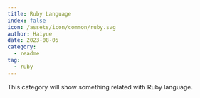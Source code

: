 ```yaml
---
title: Ruby Language
index: false
icon: /assets/icon/common/ruby.svg
author: Haiyue
date: 2023-08-05
category:
  - readme
tag:
  - ruby
---
```


This category will show something related with Ruby language.